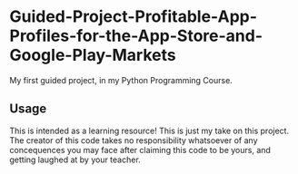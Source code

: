 # Guided-Project-Profitable-App-Profiles-for-the-App-Store-and-Google-Play-Markets
My first guided project, in my Python Programming Course.

## Usage
This is intended as a learning resource! This is just my take on this project. The creator of this code takes no responsibility whatsoever of any concequences you may face after claiming this code to be yours, and getting laughed at by your teacher. 

